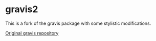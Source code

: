 # gravis2

This is a fork of the gravis package with some stylistic modifications.

[Original gravis repository](https://github.com/robert-haas/gravis)
